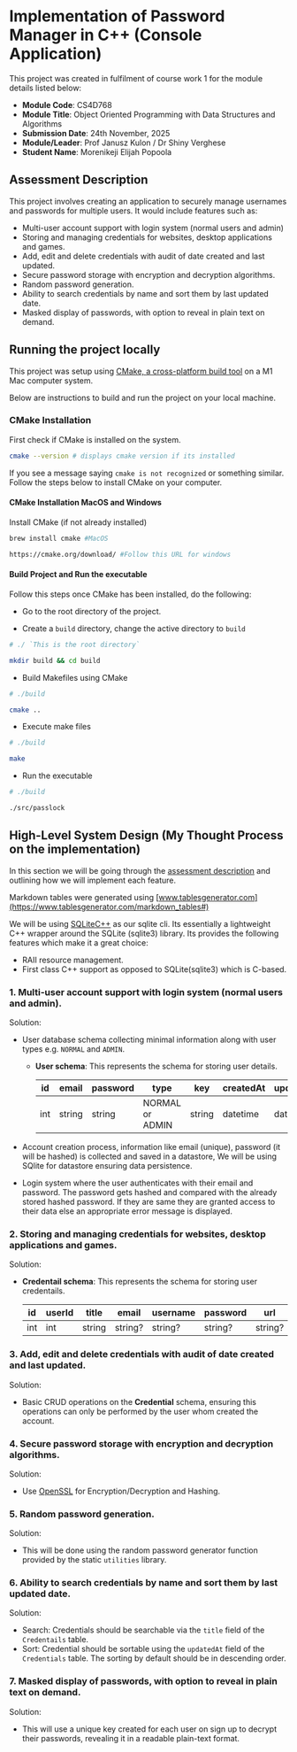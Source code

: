 # Implementation of Password Manager in C++ (Console Application)

This project was created in fulfilment of course work 1 for the module details listed below:

- **Module Code**: CS4D768
- **Module Title**: Object Oriented Programming with Data Structures and Algorithms
- **Submission Date**: 24th November, 2025
- **Module/Leader**: Prof Janusz Kulon / Dr Shiny Verghese
- **Student Name**: Morenikeji Elijah Popoola

## Assessment Description

This project involves creating an application to securely manage usernames and passwords for multiple users. It would include features such as:

- Multi-user account support with login system (normal users and admin)
- Storing and managing credentials for websites, desktop applications and games.
- Add, edit and delete credentials with audit of date created and last updated.
- Secure password storage with encryption and decryption algorithms.
- Random password generation.
- Ability to search credentials by name and sort them by last updated date.
- Masked display of passwords, with option to reveal in plain text on demand.

## Running the project locally

This project was setup using [CMake, a cross-platform build tool](https://cmake.org/) on a M1 Mac computer system.

Below are instructions to build and run the project on your local machine.

### CMake Installation

First check if CMake is installed on the system.

```sh
cmake --version # displays cmake version if its installed
```

If you see a message saying `cmake is not recognized` or something similar. Follow the steps below to install CMake on your computer.

#### CMake Installation MacOS and Windows

Install CMake (if not already installed)

```sh
brew install cmake #MacOS

https://cmake.org/download/ #Follow this URL for windows
```

#### Build Project and Run the executable

Follow this steps once CMake has been installed, do the following:

- Go to the root directory of the project.

- Create a `build` directory, change the active directory to `build`

```sh
# ./ `This is the root directory`

mkdir build && cd build
```

- Build Makefiles using CMake

```sh
# ./build

cmake ..
```

- Execute make files

```sh
# ./build

make
```

- Run the executable

```sh
# ./build

./src/passlock
```

## High-Level System Design (My Thought Process on the implementation)

In this section we will be going through the [assessment description](#assessment-description) and outlining how we will implement each feature.

Markdown tables were generated using [www.tablesgenerator.com](https://www.tablesgenerator.com/markdown_tables#)

We will be using [SQLiteC++](https://github.com/SRombauts/SQLiteCpp) as our sqlite cli. Its essentially a lightweight C++ wrapper around the SQLite (sqlite3) library. Its provides the following features which make it a great choice:

- RAII resource management.
- First class C++ support as opposed to SQLite(sqlite3) which is C-based.

### 1. Multi-user account support with login system (normal users and admin).

Solution:

- User database schema collecting minimal information along with user types e.g. `NORMAL` and `ADMIN`.

  - **User schema**: This represents the schema for storing user details.

    | id  | email  | password | type            | key    | createdAt | updatedAt |
    | --- | ------ | -------- | --------------- | ------ | --------- | --------- |
    | int | string | string   | NORMAL or ADMIN | string | datetime  | datetime  |

- Account creation process, information like email (unique), password (it will be hashed) is collected and saved in a datastore, We will be using SQlite for datastore ensuring data persistence.
- Login system where the user authenticates with their email and password. The password gets hashed and compared with the already stored hashed password. If they are same they are granted access to their data else an appropriate error message is displayed.

### 2. Storing and managing credentials for websites, desktop applications and games.

Solution:

- **Credentail schema**: This represents the schema for storing user credentails.

  | id  | userId | title  | email   | username | password | url     | createdAt | updatedAt |
  | --- | ------ | ------ | ------- | -------- | -------- | ------- | --------- | --------- |
  | int | int    | string | string? | string?  | string?  | string? | datetime  | datetime  |

### 3. Add, edit and delete credentials with audit of date created and last updated.

Solution:

- Basic CRUD operations on the **Credential** schema, ensuring this operations can only be performed by the user whom created the account.

### 4. Secure password storage with encryption and decryption algorithms.

Solution:

- Use [OpenSSL](https://openssl-library.org/) for Encryption/Decryption and Hashing.

### 5. Random password generation.

Solution:

- This will be done using the random password generator function provided by the static `utilities` library.

### 6. Ability to search credentials by name and sort them by last updated date.

Solution:

- Search: Credentials should be searchable via the `title` field of the `Credentails` table.
- Sort: Credential should be sortable using the `updatedAt` field of the `Credentials` table. The sorting by default should be in descending order.

### 7. Masked display of passwords, with option to reveal in plain text on demand.

Solution:

- This will use a unique key created for each user on sign up to decrypt their passwords, revealing it in a readable plain-text format.

